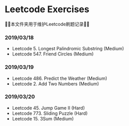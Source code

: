 # Leetcode Exercises
:tada::tada:本文件夹用于维护Leetcode刷题记录:tada::tada:
### 2019/03/18
* Leetcode 5. Longest Palindromic Substring (Medium)
* Leetcode 547. Friend Circles (Medium)

### 2019/03/19
* Leetcode 486. Predict the Weather (Medium)
* Leetcode 2. Add Two Numbers (Medium)

### 2019/03/20

* Leetcode 45. Jump Game II (Hard)
* Leetcode 773. Sliding Puzzle (Hard)
* Leetcode 15. 3Sum (Medium)